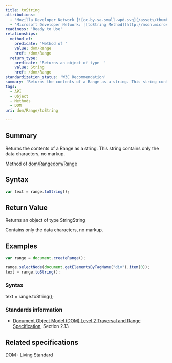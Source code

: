 ```yaml
---
title: toString
attributions:
  - 'Mozilla Developer Network [![cc-by-sa-small-wpd.svg](/assets/thumb/8/8c/cc-by-sa-small-wpd.svg/120px-cc-by-sa-small-wpd.svg.png)](http://creativecommons.org/licenses/by-sa/3.0/us/): [[Range.toString](https://developer.mozilla.org/en-US/docs/Web/API/Range.toString) Article]'
  - 'Microsoft Developer Network: [[toString Method](http://msdn.microsoft.com/en-us/library/ie/hh869616(v=vs.85).aspx) Article]'
readiness: 'Ready to Use'
relationships:
  method_of:
    predicate: 'Method of '
    value: dom/Range
    href: /dom/Range
  return_type:
    predicate: 'Returns an object of type  '
    value: String
    href: /dom/Range
standardization_status: 'W3C Recommendation'
summary: 'Returns the contents of a Range as a string. This string contains only the data characters, no markup.'
tags:
  - API
  - Object
  - Methods
  - DOM
uri: dom/Range/toString

---
```

## <span>Summary</span>

Returns the contents of a Range as a string. This string contains only the data characters, no markup.

Method of [dom/Range](/dom/Range)[dom/Range](/dom/Range)

## <span>Syntax</span>

``` js
var text = range.toString();
```

## <span>Return Value</span>

Returns an object of type StringString

Contains only the data characters, no markup.

## <span>Examples</span>

``` js
var range = document.createRange();

range.selectNode(document.getElementsByTagName("div").item(0));
text = range.toString();
```

### <span>Syntax</span>

text = range.toString();

### <span>Standards information</span>

-   [Document Object Model (DOM) Level 2 Traversal and Range Specification](http://go.microsoft.com/fwlink/p/?linkid=182712), Section 2.13

## <span>Related specifications</span>

[DOM](http://dom.spec.whatwg.org/#dom-range-stringifier)
:   Living Standard
